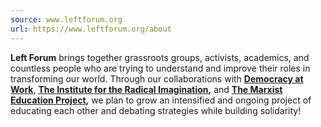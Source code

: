 ```yaml
---
source: www.leftforum.org
url: https://www.leftforum.org/about
---
```


**Left Forum** brings together grassroots groups, activists, academics, and countless people who are trying to understand and improve their roles in transforming our world. Through our collaborations with [**Democracy at Work**](https://www.democracyatwork.info/), [**The Institute for the Radical Imagination**](https://radicalimagination.institute/)**,** and [**The Marxist Education Project**](https://marxedproject.org/events)**,** we plan to grow an intensified and ongoing project of educating each other and debating strategies while building solidarity!
